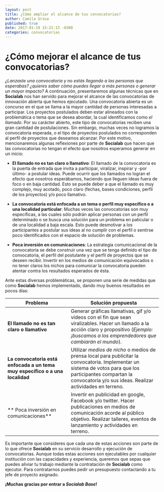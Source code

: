 ```yaml
---
layout: post
title: ¿Cómo ampliar el alcance de tus convocatorias?
author: Camila Urzua
published: true
date: 2017-01-19 15:21:13 -0300
categories: convocatorias
---
```


# ¿Cómo mejorar el alcance de tus convocatorias?
*¿Lanzaste una convocatoria y no estás llegando a las personas que esperabas? ¿quieres saber cómo puedes llegar a más personas o generar un mayor impacto?* A continuación, presentaremos algunas técnicas que en **Socialab** nos han servido para mejorar el alcance de las convocatorias de innovación abierta que hemos ejecutado.
Una convocatoria abierta es un concurso en el que se llama a la mayor cantidad de personas interesadas a participar. Los proyectos postulados deben estar alineados con la problemática o tema que se desea abordar, la cual identificamos como *el llamado*.
Por su carácter abierto, este tipo de convocatorias reciben una gran cantidad de postulaciones. Sin embargo, muchas veces no logramos la convocatoria esperada, o el tipo de proyectos postulados no corresponden al perfil de proyectos que deseamos alcanzar. Por este motivo, mencionaremos algunas reflexiones por parte de **Socialab** que hacen que las convocatorias no tengan el efecto que nosotros esperamos generar en un inicio:

* **El llamado no es tan claro o llamativo**: 
El llamado de la convocatoria es la puerta de entrada que invita a participar, viralizar, inspirar y -por último- a postular ideas. Puede ocurrir que los llamados no logran el efecto que nosotros esperábamos, haciendo que lleguen ideas fuera de foco o en baja cantidad. 
Esto se puede deber a que el llamado es muy complejo, muy acotado, poco claro (fechas, bases condiciones, perfil de los proyectos) y/o poco llamativo.

* **La convocatoria está enfocada a un tema o perfil muy específico o a una localidad particular**: 
Muchas veces las convocatorias son muy específicas, a las cuales sólo podrán aplicar personas con un perfil determinado o se busca una solución para un problema en paticular o de una localidad a baja escala. 
Esto puede desmotivar a los participantes a postular sus ideas al no cumplir con el perfil o sentirse poco identificados con el espacio de solución de problemas.

* **Poca inversión en comunicaciones**: 
La estrategia comunicacional de la convocatoria se debe construir una vez que se tenga definido el tipo de convocatoria, el perfil del postulante y el perfil de proyectos que se deseen recibir. Invertir en los medios de comunicación equivocados o no tener claros los nichos para comunicar la convocatoria pueden atentar contra los resultados esperados de ésta.

Ante estas diversas problemáticas, se proponen una serie de medidas que como **Socialab** hemos implementado, dando muy buenos resultados en pocos días:

|   **Problema**   |   **Solución propuesta**   |
|   ---   |   ---   |
|   **El llamado no es tan claro o llamativo**   |   Generar gráficas llamativas, gif y/o videos con el fin que sean viralizables. Hacer un  llamado a la acción claro y propositivo (*Ejemplo: ¡buscamos a los emprendedores que cambiarán el mundo*).   |
|   **La convocatoria está enfocada a un tema muy específico o a una localidad**   |   Utilizar *medios de nicho* o medios de prensa local para publicitar la convocatoria. Implementar un sistema de votos para que los participantes compartan la convocatoria y/o sus ideas. Realizar actividades en terreno.  |
|   ** Poca inversión en comunicaciones**   |   Invertir en publicidad en google, Facebook y/o twitter. Hacer publicaciones en medios de comunicación acorde al público objetivo. Realizar talleres, eventos de lanzamiento y actividades en terreno.   |

Es importante que consideres que cada una de estas acciones son parte de lo que ofrece **Socialab** en su servicio desarrollo y ejecución de convocatorias. Aunque todas estas acciones son ejecutables por cualquier institución con las capacidades y experiencia, queremos que sepas que puedes aliviar tu trabajo mediante la contratación de **Socialab** como ejecutor. Para contratarnos puedes pedir un presupuesto contactando a tu jefe de proyecto asignado.

**¡Muchas gracias por entrar a *Socialab Base*!** 
